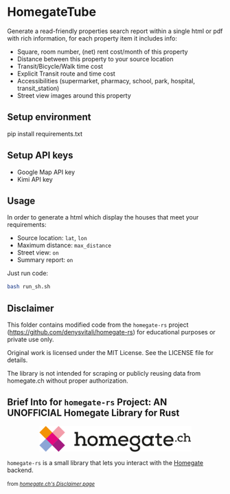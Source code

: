 # HomegateTube
Generate a read-friendly properties search report within a single html or pdf with rich information, for each property item it includes info:
- Square, room number, (net) rent cost/month of this property
- Distance between this property to your source location
- Transit/Bicycle/Walk time cost
- Explicit Transit route and time cost
- Accessibilities (supermarket, pharmacy, school, park, hospital, transit_station) 
- Street view images around this property

## Setup environment
pip install requirements.txt

## Setup API keys
- Google Map API key 
- Kimi API key

## Usage 
In order to generate a html which display the houses that meet your requirements:
- Source location: `lat`, `lon`
- Maximum distance: `max_distance`
- Street view: `on`
- Summary report: `on`

Just run code:
```bash
bash run_sh.sh
```

## Disclaimer

This folder contains modified code from the `homegate-rs` project (https://github.com/denysvitali/homegate-rs) for educational purposes or private use only.

Original work is licensed under the MIT License. See the LICENSE file for details.

The library is not intended for scraping or publicly reusing data from homegate.ch without proper authorization.


## Brief Into for `homegate-rs` Project: AN UNOFFICIAL Homegate Library for Rust
<p align="center">
  <img 
    src="./docs/logo.png" 
    alt="homegate.ch logo"
    height="60"
  />
</p>

`homegate-rs` is a small library that lets you interact with the
[Homegate](https://homegate.ch) backend.   


<small>from <i><a href="https://www.homegate.ch/c/en/about-us/legal-issues/disclaimer">homegate.ch's Disclaimer page</a></i></small>
